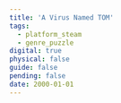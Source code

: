 ```yaml
---
title: 'A Virus Named TOM'
tags:
  - platform_steam
  - genre_puzzle
digital: true
physical: false
guide: false
pending: false
date: 2000-01-01
---
```


